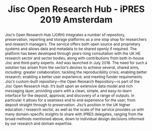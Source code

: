 ---
abstract: 'Jisc’s Open Research Hub (JORH) integrates a number of repository, preservation,
  reporting and storage platforms as a one stop shop for researchers and research
  managers. The service offers both open source and proprietary systems and allows
  data and metadata to be shared openly if required. The platform has been developed
  through years-long consultation with the UK HE research sector and sector bodies,
  along with contributions from both in-house Jisc and third-party experts. And was
  launched in July 2018.

  The need for such a solution has arisen from the sector’s desires to achieve several,
  shared aims, including: greater collaboration; tackling the reproducibility crisis;
  enabling better research; enabling a better user experience; and meeting funder
  requirements.

  Jisc’s custom-built repository—the Open Research Repository—is part of the Jisc
  Open Research Hub. It’s built upon an extensive data model and rich messaging layer,
  providing users with a clean, simple, and easy-to-learn interface for the deposit,
  approval, and discovery of a range of outputs. In particular it allows for a seamless
  end to end experience for the user; from deposit straight through to preservation.

  Jisc’s position in the UK higher education / research sector, as well as the scale
  of the service provides us with many domain-specific insights to share with iPRES
  delegates, ranging from the broad methods mentioned above, down to individual design
  decisions informed by our research and domain expertise.'
creators:
- Davey, Tom
- Stokes, Paul
- Fripp, Dom
- Burland, Tamsin
- Kaye, John
date: null
document_url: https://services.phaidra.univie.ac.at/api/object/o:1082722/download
grand_parent: iPRES
institutions: []
keywords: []
landing_page_url: https://phaidra.univie.ac.at/o:1082722
language: eng
layout: publication
license: CC BY 4.0 International
notes_url: null
parent: iPRES 2019
presentation_url: null
size: 158149
source_name: iPRES
title: Jisc Open Research Hub - iPRES 2019 Amsterdam
type: paper
year: 2019
---